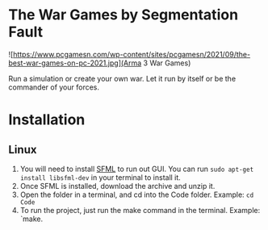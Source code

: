 # The War Games by Segmentation Fault
![https://www.pcgamesn.com/wp-content/sites/pcgamesn/2021/09/the-best-war-games-on-pc-2021.jpg](Arma 3 War Games)

Run a simulation or create your own war. Let it run by itself or be the commander of your forces.

# Installation
## Linux
1. You will need to install [SFML](https://www.sfml-dev.org/tutorials/2.5/start-linux.php) to run out GUI. You can run `sudo apt-get install libsfml-dev` in your terminal to install it.
2. Once SFML is installed, download the archive and unzip it.
3. Open the folder in a terminal, and cd into the Code folder. Example: `cd Code`
4. To run the project, just run the make command in the terminal. Example: `make.
